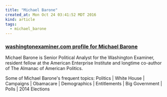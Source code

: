 ```yaml
---
title: "Michael Barone"
created_at: Mon Oct 24 03:41:52 MDT 2016
kind: article
tags:
  - michael_barone
---
```


### <a href="http://www.washingtonexaminer.com/author/michael-barone#refresh-2" target="_blank">washingtonexaminer.com profile for Michael Barone</a>

Michael Barone is Senior Political Analyst for the Washington Examiner,
resident fellow at the American Enterprise Institute and longtime
co-author of The Almanac of American Politics.

Some of Michael Barone's frequent topics: Politics | White House |
Campaigns | Obamacare | Demographics | Entitlements | Big Government |
Polls | 2014 Elections

<!--
html boilerplate
<a href="" target="_blank"></a>
<a name=""></a>
<img src="" width="400px">
<ul>
  <li></li>
</ul>
<pre>
</pre>
<pre><code>
</code></pre>
<math xmlns='http://www.w3.org/1998/Math/MathML' display='block'>
</math>
-->
